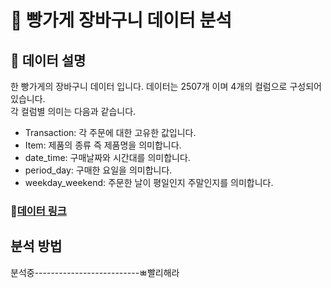 # :bread: 빵가게 장바구니 데이터 분석

## :page_facing_up: 데이터 설명

한 빵가게의 장바구니 데이터 입니다. 데이터는 2507개 이며 4개의 컬럼으로 구성되어 있습니다.  
각 컬럼별 의미는 다음과 같습니다.

- Transaction: 각 주문에 대한 고유한 값입니다.
- Item: 제품의 종류 즉 제품명을 의미합니다.
- date_time: 구매날짜와 시간대를 의미합니다.
- period_day: 구매한 요일을 의미합니다.
- weekday_weekend: 주문한 날이 평일인지 주말인지를 의미합니다.

### :link:[데이터 링크](https://www.kaggle.com/mittalvasu95/the-bread-basket)

## 분석 방법
분석중--------------------------ㅃ빨리해라
